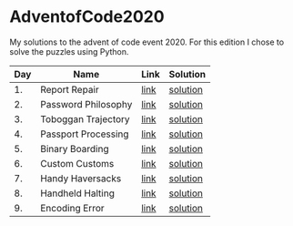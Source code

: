 # AdventofCode2020
My solutions to the advent of code event 2020. For this edition I chose to solve the puzzles using Python.

| Day | Name        | Link           | Solution  |
| ------------- |-------------- |-------------|------|
| 1. | Report Repair      | [link](https://adventofcode.com/2020/day/1) | [solution](https://github.com/LWLeijten/AdventofCode2020/tree/main/solutions/day1) |
| 2. | Password Philosophy      | [link](https://adventofcode.com/2020/day/2)      |   [solution](https://github.com/LWLeijten/AdventofCode2020/tree/main/solutions/day2) |
| 3. | Toboggan Trajectory | [link](https://adventofcode.com/2020/day/3)      |    [solution](https://github.com/LWLeijten/AdventofCode2020/tree/main/solutions/day3) |
| 4. | Passport Processing | [link](https://adventofcode.com/2020/day/4)      |    [solution](https://github.com/LWLeijten/AdventofCode2020/tree/main/solutions/day4) |
| 5. | Binary Boarding | [link](https://adventofcode.com/2020/day/5)      |    [solution](https://github.com/LWLeijten/AdventofCode2020/tree/main/solutions/day5) |
| 6. | Custom Customs | [link](https://adventofcode.com/2020/day/6)      |    [solution](https://github.com/LWLeijten/AdventofCode2020/tree/main/solutions/day6) |
| 7. | Handy Haversacks | [link](https://adventofcode.com/2020/day/7)      |    [solution](https://github.com/LWLeijten/AdventofCode2020/tree/main/solutions/day7) |
| 8. | Handheld Halting | [link](https://adventofcode.com/2020/day/8)      |    [solution](https://github.com/LWLeijten/AdventofCode2020/tree/main/solutions/day8) |
| 9. | Encoding Error | [link](https://adventofcode.com/2020/day/9)      |    [solution](https://github.com/LWLeijten/AdventofCode2020/tree/main/solutions/day9) |
